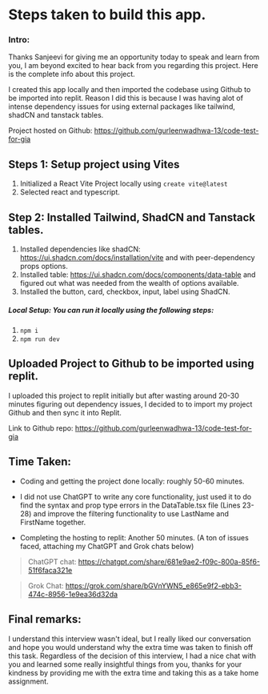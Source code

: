 # Steps taken to build this app.

### Intro:
Thanks Sanjeevi for giving me an opportunity today to speak and learn from you, I am beyond excited to hear back from you regarding this project. Here is the complete info about this project.

I created this app locally and then imported the codebase using Github to be imported into replit. Reason I did this is because I was having alot of intense dependency issues for using external packages like tailwind, shadCN and tanstack tables.

Project hosted on Github: https://github.com/gurleenwadhwa-13/code-test-for-gia

## Steps 1: Setup project using Vites
1. Initialized a React Vite Project locally using `create vite@latest`
2. Selected react and typescript.

## Step 2: Installed Tailwind, ShadCN and Tanstack tables.
1. Installed dependencies like shadCN: https://ui.shadcn.com/docs/installation/vite and with peer-dependency props options.
2. Installed table: https://ui.shadcn.com/docs/components/data-table and figured out what was needed from the wealth of options available.
3. Installed the button, card, checkbox, input, label  using ShadCN.

##### Local Setup: You can run it locally using the following steps:
1. `npm i`
2. `npm run dev`

## Uploaded Project to Github to be imported using replit.

I uploaded this project to replit initially but after wasting around 20-30 minutes figuring out dependency issues, I decided to to import my project Github and then sync it into Replit.

Link to Github repo: https://github.com/gurleenwadhwa-13/code-test-for-gia

## Time Taken: 
- Coding and getting the project done locally: roughly 50-60 minutes.

- I did not use ChatGPT to write any core functionality, just used it to do find the syntax and prop type errors in the DataTable.tsx file (Lines 23-28) and improve the filtering functionality to use LastName and FirstName together.

- Completing the hosting to replit: Another 50 minutes. (A ton of issues faced, attaching my ChatGPT and Grok chats below)

> ChatGPT chat: https://chatgpt.com/share/681e9ae2-f09c-800a-85f6-51f6faca321e 

> Grok Chat: https://grok.com/share/bGVnYWN5_e865e9f2-ebb3-474c-8956-1e9ea36d32da

## Final remarks:
I understand this interview wasn't ideal, but I really liked our conversation and hope you would understand why the extra time was taken to finish off this task. Regardless of the decision of this interview, I had a nice chat with you and learned some really insightful things from you, thanks for your kindness by providing me with the extra time and taking this as a take home assignment.
